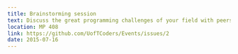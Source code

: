 ```yaml
---
title: Brainstorming session
text: Discuss the great programming challenges of your field with peers
location: MP 408
link: https://github.com/UofTCoders/Events/issues/2
date: 2015-07-16
---
```


